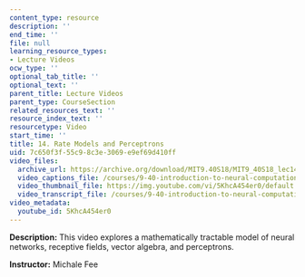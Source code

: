 ```yaml
---
content_type: resource
description: ''
end_time: ''
file: null
learning_resource_types:
- Lecture Videos
ocw_type: ''
optional_tab_title: ''
optional_text: ''
parent_title: Lecture Videos
parent_type: CourseSection
related_resources_text: ''
resource_index_text: ''
resourcetype: Video
start_time: ''
title: 14. Rate Models and Perceptrons
uid: 7c650f3f-55c9-8c3e-3069-e9ef69d410ff
video_files:
  archive_url: https://archive.org/download/MIT9.40S18/MIT9_40S18_lec14_300k.mp4
  video_captions_file: /courses/9-40-introduction-to-neural-computation-spring-2018/3562c6e8e09f5f3db67f765b0ae814da_5KhcA454er0.vtt
  video_thumbnail_file: https://img.youtube.com/vi/5KhcA454er0/default.jpg
  video_transcript_file: /courses/9-40-introduction-to-neural-computation-spring-2018/cb8d3e4db6790a1eb6f14039572d48aa_5KhcA454er0.pdf
video_metadata:
  youtube_id: 5KhcA454er0
---
```


**Description:** This video explores a mathematically tractable model of neural networks, receptive fields, vector algebra, and perceptrons.

**Instructor:** Michale Fee



